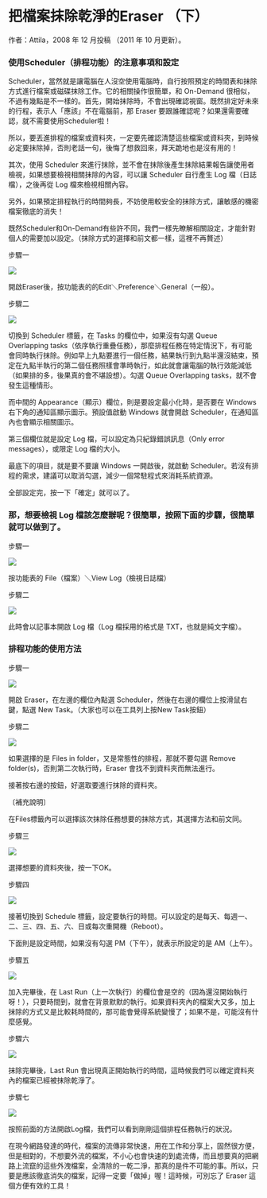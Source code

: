 # 把檔案抹除乾淨的Eraser （下）

作者：Attila，2008 年 12 月投稿 （2011 年 10 月更新）。

### 使用Scheduler（排程功能）的注意事項和設定

Scheduler，當然就是讓電腦在人沒空使用電腦時，自行按照預定的時間表和抹除方式進行檔案或磁碟抹除工作。它的相關操作很簡單，和 On-Demand 很相似，不過有幾點是不一樣的。首先，開始抹除時，不會出現確認視窗。既然排定好未來的行程，表示人「應該」不在電腦前，那 Eraser 要跟誰確認呢？如果還需要確認，就不需要使用Scheduler啦！

所以，要丟進排程的檔案或資料夾，一定要先確認清楚這些檔案或資料夾，到時候必定要抹除掉，否則老話一句，後悔了想救回來，拜天跪地也是沒有用的！

其次，使用 Scheduler 來進行抹除，並不會在抹除後產生抹除結果報告讓使用者檢視，如果想要檢視相關抹除的內容，可以讓 Scheduler 自行產生 Log 檔（日誌檔），之後再從 Log 檔來檢視相關內容。

另外，如果預定排程執行的時間夠長，不妨使用較安全的抹除方式，讓敏感的機密檔案徹底的消失！

既然Scheduler和On-Demand有些許不同，我們一樣先瞭解相關設定，才能針對個人的需要加以設定。（抹除方式的選擇和前文都一樣，這裡不再贅述）

步驟一

![](http://www.openfoundry.org/images/081229/28.jpg)

開啟Eraser後，按功能表的的Edit＼Preference＼General（一般）。

步驟二

![](http://www.openfoundry.org/images/081229/29.jpg)

切換到 Scheduler 標籤，在 Tasks 的欄位中，如果沒有勾選 Queue Overlapping tasks（依序執行重疊任務），那麼排程任務在特定情況下，有可能會同時執行抹除。例如早上九點要進行一個任務，結果執行到九點半還沒結束，預定在九點半執行的第二個任務照樣會準時執行，如此就會讓電腦的執行效能減低（如果排的多，後果真的會不堪設想）。勾選 Queue Overlapping tasks，就不會發生這種情形。

而中間的 Appearance（顯示）欄位，則是要設定最小化時，是否要在 Windows 右下角的通知區顯示圖示。預設值啟動 Windows 就會開啟 Scheduler，在通知區內也會顯示相關圖示。

第三個欄位就是設定 Log 檔，可以設定為只紀錄錯誤訊息（Only error messages），或限定 Log 檔的大小。

最底下的項目，就是要不要讓 Windows 一開啟後，就啟動 Scheduler。若沒有排程的需求，建議可以取消勾選，減少一個常駐程式來消耗系統資源。

全部設定完，按一下「確定」就可以了。

### 那，想要檢視 Log 檔該怎麼辦呢？很簡單，按照下面的步驟，很簡單就可以做到了。

步驟一

![](http://www.openfoundry.org/images/081229/30.jpg)

按功能表的 File（檔案）＼View Log（檢視日誌檔）

步驟二

[![](http://www.openfoundry.org/images/081229/31.jpg)](http://www.openfoundry.org/images/081229/31.jpg)

此時會以記事本開啟 Log 檔（Log 檔採用的格式是 TXT，也就是純文字檔）。

### 排程功能的使用方法

步驟一

![](http://www.openfoundry.org/images/081229/32.jpg)

開啟 Eraser，在左邊的欄位內點選 Scheduler，然後在右邊的欄位上按滑鼠右鍵，點選 New Task。（大家也可以在工具列上按New Task按鈕）

步驟二

![](http://www.openfoundry.org/images/081229/33.jpg)

如果選擇的是 Files in folder，又是常態性的排程，那就不要勾選 Remove folder(s)，否則第二次執行時，Eraser 會找不到資料夾而無法進行。

接著按右邊的按鈕，好選取要進行抹除的資料夾。

〔補充說明〕

在Files標籤內可以選擇該次抹除任務想要的抹除方式，其選擇方法和前文同。

步驟三

![](http://www.openfoundry.org/images/081229/34.jpg)

選擇想要的資料夾後，按一下OK。

步驟四

![](http://www.openfoundry.org/images/081229/35.jpg)

接著切換到 Schedule 標籤，設定要執行的時間。可以設定的是每天、每週一、二、三、四、五、六、日或每次重開機（Reboot）。

下面則是設定時間，如果沒有勾選 PM（下午），就表示所設定的是 AM（上午）。

步驟五

![](http://www.openfoundry.org/images/081229/36.jpg)

加入完畢後，在 Last Run（上一次執行）的欄位會是空的（因為還沒開始執行呀！），只要時間到，就會在背景默默的執行。如果資料夾內的檔案大又多，加上抹除的方式又是比較耗時間的，那可能會覺得系統變慢了；如果不是，可能沒有什麼感覺。

步驟六

![](http://www.openfoundry.org/images/081229/37.jpg)

抹除完畢後，Last Run 會出現真正開始執行的時間，這時候我們可以確定資料夾內的檔案已經被抹除乾淨了。

步驟七

[![](http://www.openfoundry.org/images/081229/38.jpg)](http://www.openfoundry.org/images/081229/38.jpg)

按照前面的方法開啟Log檔，我們可以看到剛剛這個排程任務執行的狀況。

在現今網路發達的時代，檔案的流傳非常快速，用在工作和分享上，固然很方便，但是相對的，不想要外流的檔案，不小心也會快速的到處流傳，而且想要真的把網路上流竄的這些外洩檔案，全清除的一乾二淨，那真的是件不可能的事。所以，只要是應該徹底消失的檔案，記得一定要「做掉」喔！這時候，可別忘了 Eraser 這個方便有效的工具！